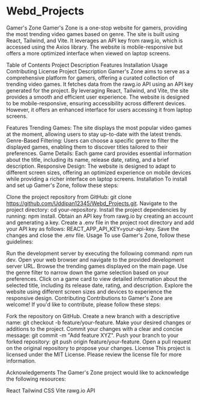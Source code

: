 # Webd_Projects
Gamer's Zone
Gamer's Zone is a one-stop website for gamers, providing the most trending video games based on genre. The site is built using React, Tailwind, and Vite. It leverages an API key from rawg.io, which is accessed using the Axios library. The website is mobile-responsive but offers a more optimized interface when viewed on laptop screens.

Table of Contents
Project Description
Features
Installation
Usage
Contributing
License
Project Description
Gamer's Zone aims to serve as a comprehensive platform for gamers, offering a curated collection of trending video games. It fetches data from the rawg.io API using an API key generated for the project. By leveraging React, Tailwind, and Vite, the site provides a smooth and efficient user experience. The website is designed to be mobile-responsive, ensuring accessibility across different devices. However, it offers an enhanced interface for users accessing it from laptop screens.

Features
Trending Games: The site displays the most popular video games at the moment, allowing users to stay up-to-date with the latest trends.
Genre-Based Filtering: Users can choose a specific genre to filter the displayed games, enabling them to discover titles tailored to their preferences.
Game Details: Each game card provides essential information about the title, including its name, release date, rating, and a brief description.
Responsive Design: The website is designed to adapt to different screen sizes, offering an optimized experience on mobile devices while providing a richer interface on laptop screens.
Installation
To install and set up Gamer's Zone, follow these steps:

Clone the project repository from GitHub: git clone https://github.com/Uddipan12345/Webd_Projects.git.
Navigate to the project directory: cd your-repository.
Install the project dependencies by running: npm install.
Obtain an API key from rawg.io by creating an account and generating a key.
Create a .env file in the project root directory and add your API key as follows: REACT_APP_API_KEY=your-api-key.
Save the changes and close the .env file.
Usage
To use Gamer's Zone, follow these guidelines:

Run the development server by executing the following command: npm run dev.
Open your web browser and navigate to the provided development server URL.
Browse the trending games displayed on the main page.
Use the genre filter to narrow down the game selection based on your preferences.
Click on a game card to view detailed information about the selected title, including its release date, rating, and description.
Explore the website using different screen sizes and devices to experience the responsive design.
Contributing
Contributions to Gamer's Zone are welcome! If you'd like to contribute, please follow these steps:

Fork the repository on GitHub.
Create a new branch with a descriptive name: git checkout -b feature/your-feature.
Make your desired changes or additions to the project.
Commit your changes with a clear and concise message: git commit -m "Add feature XYZ".
Push your branch to your forked repository: git push origin feature/your-feature.
Open a pull request on the original repository to propose your changes.
License
This project is licensed under the MIT License. Please review the license file for more information.

Acknowledgements
The Gamer's Zone project would like to acknowledge the following resources:

React
Tailwind CSS
Vite
rawg.io API
